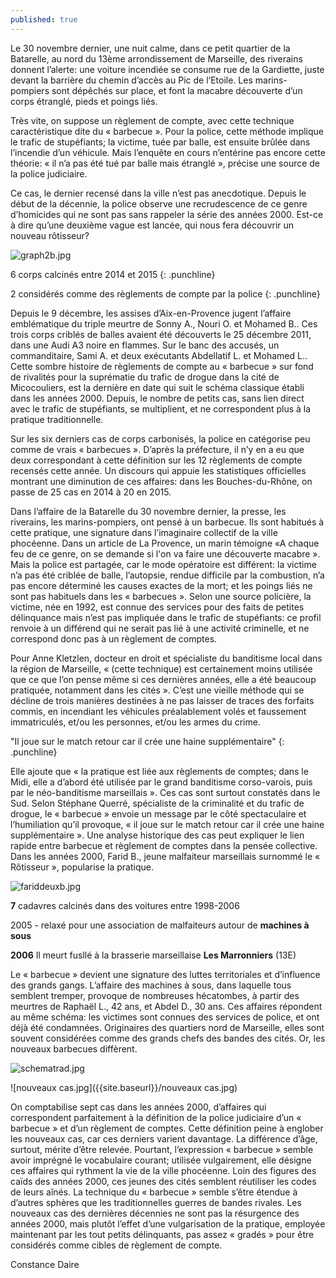 ```yaml
---
published: true
---
```



Le 30 novembre dernier, une nuit calme, dans ce petit quartier de la Batarelle, au nord du 13ème arrondissement de Marseille, des riverains donnent l’alerte: une voiture incendiée se consume rue de la Gardiette, juste devant la barrière du chemin d’accès au Pic de l’Etoile. Les marins-pompiers sont dépêchés sur place, et font la macabre découverte d’un corps étranglé, pieds et poings liés. 

Très vite, on suppose un règlement de compte, avec cette technique caractéristique dite du « barbecue ». Pour la police, cette méthode implique le trafic de stupéfiants; la victime, tuée par balle, est ensuite brûlée dans l’incendie d’un véhicule.  Mais l’enquête en cours n’entérine pas encore cette théorie: « il n’a pas été tué par balle mais étranglé », précise une source de la police judiciaire.


Ce cas, le dernier recensé dans la ville n’est pas anecdotique. Depuis le début de la décennie, la police observe une recrudescence de ce genre d’homicides qui ne sont pas sans rappeler la série des années 2000. Est-ce à dire qu’une deuxième vague est lancée, qui nous fera découvrir un nouveau rôtisseur?


![graph2b.jpg]({{site.baseurl}}/graph2b.jpg)

6 corps calcinés entre 2014 et 2015
{: .punchline}

2 considérés comme des règlements de compte par la police
{: .punchline}


Depuis le 9 décembre, les assises d’Aix-en-Provence jugent l’affaire emblématique du triple meurtre de Sonny A., Nouri O. et Mohamed B.. Ces trois corps criblés de balles avaient été découverts le 25 décembre 2011, dans une Audi A3 noire en flammes. Sur le banc des accusés, un commanditaire, Sami A. et deux exécutants Abdellatif L. et Mohamed L.. 
Cette sombre histoire de règlements de compte au « barbecue » sur fond de rivalités pour la suprématie du trafic de drogue dans la cité de Micocouliers, est la dernière en date qui suit le schéma classique établi dans les années 2000. Depuis, le nombre de petits cas, sans lien direct avec le trafic de stupéfiants, se multiplient, et ne correspondent plus à la pratique traditionnelle. 


Sur les six derniers cas de corps carbonisés, la police en catégorise peu comme de vrais « barbecues ». D’après la préfecture, il n’y en a eu que deux correspondant à cette définition sur les 12 règlements de compte recensés cette année. Un discours qui appuie les statistiques officielles montrant une diminution de ces affaires: dans les Bouches-du-Rhône, on passe de 25 cas en 2014 à 20 en 2015.


Dans l’affaire de la Batarelle du 30 novembre dernier, la presse, les riverains, les marins-pompiers, ont pensé à un barbecue. Ils sont habitués à cette pratique, une signature dans l’imaginaire collectif de la ville phocéenne. Dans un article de La Provence, un marin témoigne «A chaque feu de ce genre, on se demande si l'on va faire une découverte macabre ». Mais la police est partagée, car le mode opératoire est différent: la victime n’a pas été criblée de balle, l’autopsie, rendue difficile par la combustion, n’a pas encore déterminé les causes exactes de la mort; et les poings liés ne sont pas habituels dans les « barbecues ». Selon une source policière, la victime, née en 1992, est connue des services pour des faits de petites délinquance mais n’est pas impliquée dans le trafic de stupéfiants: ce profil renvoie à un différend qui ne serait pas lié à une activité criminelle, et ne correspond donc pas à un règlement de comptes.

Pour Anne Kletzlen, docteur en droit et spécialiste du banditisme local dans la région de Marseille, « (cette technique) est certainement moins utilisée que ce que l’on pense même si ces dernières années, elle a été beaucoup pratiquée, notamment dans les cités ». C’est une vieille méthode qui se décline de trois manières destinées à ne pas laisser de traces des forfaits commis, en incendiant les véhicules préalablement volés et faussement immatriculés, et/ou les personnes, et/ou les armes du crime. 

"Il joue sur le match retour car il crée une haine supplémentaire"
{: .punchline}

Elle ajoute que « la pratique est liée aux règlements de comptes; dans le Midi, elle a d’abord été utilisée par le grand banditisme corso-varois, puis par le néo-banditisme marseillais ». Ces cas sont surtout constatés dans le Sud. Selon Stéphane Querré, spécialiste de la criminalité et du trafic de drogue, le « barbecue » envoie un message par le côté spectaculaire et l’humiliation qu’il provoque, « il joue sur le match retour car il crée une haine supplémentaire ». Une analyse historique des cas peut expliquer le lien rapide entre barbecue et règlement de comptes dans la pensée collective. Dans les années 2000, Farid B., jeune malfaiteur marseillais surnommé le « Rôtisseur », popularise la pratique.

![fariddeuxb.jpg]({{site.baseurl}}/fariddeuxb.jpg)

**7** cadavres calcinés dans des voitures entre 1998-2006

2005 - relaxé pour une association de malfaiteurs autour de **machines à sous**

**2006** Il meurt fusllé à la brasserie marseillaise **Les Marronniers** (13E)

Le « barbecue » devient une signature des luttes territoriales et d’influence des grands gangs. L’affaire des machines à sous, dans laquelle tous semblent tremper, provoque de nombreuses hécatombes, à partir des meurtres de Raphaël L., 42 ans, et Abdel D., 30 ans. Ces affaires répondent au même schéma: les victimes sont connues des services de police, et ont déjà été condamnées. Originaires des quartiers nord de Marseille, elles sont souvent considérées comme des grands chefs des bandes des cités. 
Or, les nouveaux barbecues diffèrent.

![schematrad.jpg]({{site.baseurl}}/schematrad.jpg)

![nouveaux cas.jpg]({{site.baseurl}}/nouveaux cas.jpg)

On comptabilise sept cas dans les années 2000, d’affaires qui correspondent parfaitement à la définition de la police judiciaire d’un « barbecue » et d’un règlement de comptes. Cette définition peine à englober les nouveaux cas, car ces derniers varient davantage. La différence d’âge, surtout, mérite d’être relevée. Pourtant, l’expression « barbecue » semble avoir imprégné le vocabulaire courant; utilisée vulgairement, elle désigne ces affaires qui rythment la vie de la ville phocéenne. Loin des figures des caïds des années 2000, ces jeunes des cités semblent réutiliser les codes de leurs aînés. La technique du « barbecue » semble s’être étendue à d’autres sphères que les traditionnelles guerres de bandes rivales. Les nouveaux cas des dernières décennies ne sont pas la résurgence des années 2000, mais plutôt l’effet d’une vulgarisation de la pratique, employée maintenant par les tout petits délinquants, pas assez « gradés » pour être considérés comme cibles de règlement de compte.

Constance Daire
